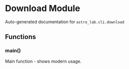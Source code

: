 # Download Module

Auto-generated documentation for `astro_lab.cli.download`

## Functions

### main()

Main function - shows modern usage.
